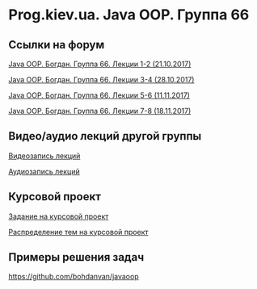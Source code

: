 Prog.kiev.ua. Java OOP. Группа 66
===

## Cсылки на форум

[Java OOP. Богдан. Группа 66. Лекции 1-2 (21.10.2017)](https://prog.kiev.ua/forum/index.php/topic,3219.0.html)

[Java OOP. Богдан. Группа 66. Лекции 3-4 (28.10.2017)](https://prog.kiev.ua/forum/index.php/topic,3236.0.html)

[Java OOP. Богдан. Группа 66. Лекции 5-6 (11.11.2017)](https://prog.kiev.ua/forum/index.php/topic,3264.0.html)

[Java OOP. Богдан. Группа 66. Лекции 7-8 (18.11.2017)](https://prog.kiev.ua/forum/index.php/topic,3282.0.html)

## Видео/аудио лекций другой группы

[Видеозапись лекций](https://mega.nz/#F!fI9ACBqB)

[Аудиозапись лекций](https://mega.nz/#F!iIUhgL5T)

## Курсовой проект

[Задание на курсовой проект](https://docs.google.com/document/d/1BD_RtdtKI4MZylI_UGOGdE8_d2CZTZnfVCWwirvSVbU/edit)

[Распределение тем на курсовой проект](https://docs.google.com/spreadsheets/d/1evLMEWhR6l06fOXr3g8yIE3-xHDcR_ZJSUwfzmEhV64/edit?usp=sharing)

## Примеры решения задач

https://github.com/bohdanvan/javaoop
